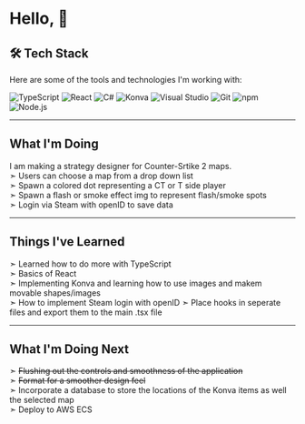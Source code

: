 # Hello, 👋

## 🛠️ Tech Stack
Here are some of the tools and technologies I'm working with:

![TypeScript](https://img.shields.io/badge/TypeScript-3178C6?style=for-the-badge&logo=typescript&logoColor=white)
![React](https://img.shields.io/badge/React-61DAFB?style=for-the-badge&logo=react&logoColor=black)
![C#](https://img.shields.io/badge/C%23-239120?style=for-the-badge&logo=dotnet&logoColor=white)
![Konva](https://img.shields.io/badge/MySQL-4479A1?style=for-the-badge&logo=mysql&logoColor=white)
![Visual Studio](https://img.shields.io/badge/Visual_Studio-5C2D91?style=for-the-badge&logo=visual-studio&logoColor=white)
![Git](https://img.shields.io/badge/Git-F05032?style=for-the-badge&logo=git&logoColor=white)
![npm](https://img.shields.io/badge/npm-CB3837?style=for-the-badge&logo=npm&logoColor=white)
![Node.js](https://img.shields.io/badge/Node.js-339933?style=for-the-badge&logo=node.js&logoColor=white)

---

## What I'm Doing
I am making a strategy designer for Counter-Srtike 2 maps.<br/>
  ➣ Users can choose a map from a drop down list<br/>
  ➣ Spawn a colored dot representing a CT or T side player<br/>
  ➣ Spawn a flash or smoke effect img to represent flash/smoke spots<br/>
  ➣ Login via Steam with openID to save data
  
---

## Things I've Learned
  ➣ Learned how to do more with TypeScript<br/>
  ➣ Basics of React<br/>
  ➣ Implementing Konva and learning how to use images and makem movable shapes/images<br/>
  ➣ How to implement Steam login with openID
  ➣ Place hooks in seperate files and export them to the main .tsx file

---

## What I'm Doing Next
  ➣ <s>Flushing out the controls and smoothness of the application</s><br/>
  ➣ <s>Format for a smoother design feel</s><br/>
  ➣ Incorporate a database to store the locations of the Konva items as well the selected map<br/>
  ➣ Deploy to AWS ECS
